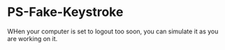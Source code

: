 # PS-Fake-Keystroke

WHen your computer is set to logout too soon, you can simulate it as you are working on it.
